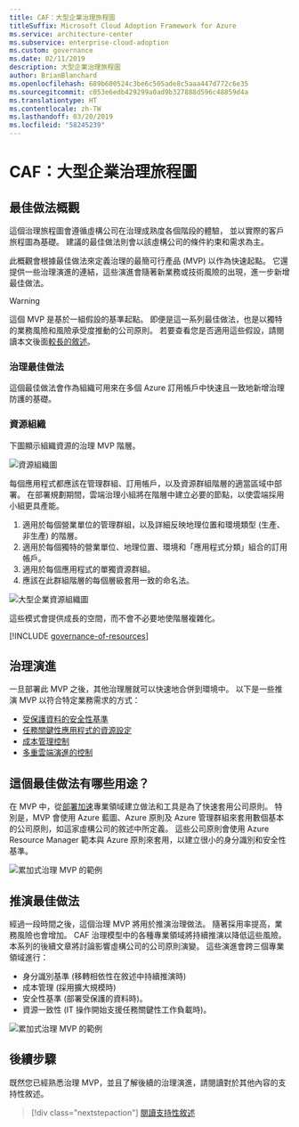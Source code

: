 ```yaml
---
title: CAF：大型企業治理旅程圖
titleSuffix: Microsoft Cloud Adoption Framework for Azure
ms.service: architecture-center
ms.subservice: enterprise-cloud-adoption
ms.custom: governance
ms.date: 02/11/2019
description: 大型企業治理旅程圖
author: BrianBlanchard
ms.openlocfilehash: 689b600524c3be6c505ade8c5aaa447d772c6e35
ms.sourcegitcommit: c053e6edb429299a0ad9b327888d596c48859d4a
ms.translationtype: HT
ms.contentlocale: zh-TW
ms.lasthandoff: 03/20/2019
ms.locfileid: "58245239"
---
```

# <a name="caf-large-enterprise-governance-journey"></a>CAF：大型企業治理旅程圖

## <a name="best-practice-overview"></a>最佳做法概觀

這個治理旅程圖會遵循虛構公司在治理成熟度各個階段的體驗， 並以實際的客戶旅程圖為基礎。 建議的最佳做法則會以該虛構公司的條件約束和需求為主。

此概觀會根據最佳做法來定義治理的最簡可行產品 (MVP) 以作為快速起點。 它還提供一些治理演進的連結，這些演進會隨著新業務或技術風險的出現，進一步新增最佳做法。

> [!WARNING]
> 這個 MVP 是基於一組假設的基準起點。 即便是這一系列最佳做法，也是以獨特的業務風險和風險承受度推動的公司原則。 若要查看您是否適用這些假設，請閱讀本文後面[較長的敘述](./narrative.md)。

### <a name="governance-best-practice"></a>治理最佳做法

這個最佳做法會作為組織可用來在多個 Azure 訂用帳戶中快速且一致地新增治理防護的基礎。

### <a name="resource-organization"></a>資源組織

下圖顯示組織資源的治理 MVP 階層。

![資源組織圖](../../../_images/governance/resource-organization.png)

每個應用程式都應該在管理群組、訂用帳戶，以及資源群組階層的適當區域中部署。 在部署規劃期間，雲端治理小組將在階層中建立必要的節點，以使雲端採用小組更具產能。

1. 適用於每個營業單位的管理群組，以及詳細反映地理位置和環境類型 (生產、非生產) 的階層。
2. 適用於每個獨特的營業單位、地理位置、環境和「應用程式分類」組合的訂用帳戶。
3. 適用於每個應用程式的單獨資源群組。
4. 應該在此群組階層的每個層級套用一致的命名法。

![大型企業資源組織圖](../../../_images/governance/large-enterprise-resource-organization.png)

這些模式會提供成長的空間，而不會不必要地使階層複雜化。

[!INCLUDE [governance-of-resources](../../../../../includes/cloud-adoption/governance/governance-of-resources.md)]

## <a name="governance-evolutions"></a>治理演進

一旦部署此 MVP 之後，其他治理層就可以快速地合併到環境中。 以下是一些推演 MVP 以符合特定業務需求的方式：

- [受保護資料的安全性基準](./security-baseline-evolution.md)
- [任務關鍵性應用程式的資源設定](./resource-consistency-evolution.md)
- [成本管理控制](./cost-management-evolution.md)
- [多重雲端演進的控制](./multi-cloud-evolution.md)

<!-- markdownlint-disable MD026 -->

## <a name="what-does-this-best-practice-do"></a>這個最佳做法有哪些用途？

在 MVP 中，從[部署加速](../../deployment-acceleration/overview.md)專業領域建立做法和工具是為了快速套用公司原則。 特別是，MVP 會使用 Azure 藍圖、Azure 原則及 Azure 管理群組來套用數個基本的公司原則，如這家虛構公司的敘述中所定義。 這些公司原則會使用 Azure Resource Manager 範本與 Azure 原則來套用，以建立很小的身分識別和安全性基準。

![累加式治理 MVP 的範例](../../../_images/governance/governance-mvp.png)

## <a name="evolving-the-best-practice"></a>推演最佳做法

經過一段時間之後，這個治理 MVP 將用於推演治理做法。 隨著採用率提高，業務風險也會增加。 CAF 治理模型中的各種專業領域將持續推演以降低這些風險。 本系列的後續文章將討論影響虛構公司的公司原則演變。 這些演進會跨三個專業領域進行：

- 身分識別基準 (移轉相依性在敘述中持續推演時)
- 成本管理 (採用擴大規模時)
- 安全性基準 (部署受保護的資料時)。
- 資源一致性 (IT 操作開始支援任務關鍵性工作負載時)。

![累加式治理 MVP 的範例](../../../_images/governance/governance-evolution-large.png)

## <a name="next-steps"></a>後續步驟

既然您已經熟悉治理 MVP，並且了解後續的治理演進，請閱讀對於其他內容的支持性敘述。

> [!div class="nextstepaction"]
> [閱讀支持性敘述](./narrative.md)
